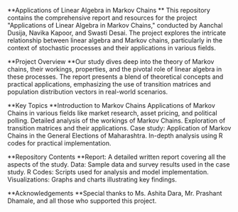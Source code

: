 **Applications of Linear Algebra in Markov Chains
**
This repository contains the comprehensive report and resources for the project "Applications of Linear Algebra in Markov Chains," conducted by Aanchal Dusija, Navika Kapoor, and Swasti Desai. The project explores the intricate relationship between linear algebra and Markov chains, particularly in the context of stochastic processes and their applications in various fields.

**Project Overview
**Our study dives deep into the theory of Markov chains, their workings, properties, and the pivotal role of linear algebra in these processes. The report presents a blend of theoretical concepts and practical applications, emphasizing the use of transition matrices and population distribution vectors in real-world scenarios.

**Key Topics
**Introduction to Markov Chains
Applications of Markov Chains in various fields like market research, asset pricing, and political polling.
Detailed analysis of the workings of Markov Chains.
Exploration of transition matrices and their applications.
Case study: Application of Markov Chains in the General Elections of Maharashtra.
In-depth analysis using R codes for practical implementation.

**Repository Contents
**Report: A detailed written report covering all the aspects of the study.
Data: Sample data and survey results used in the case study.
R Codes: Scripts used for analysis and model implementation.
Visualizations: Graphs and charts illustrating key findings.

**Acknowledgements
**Special thanks to Ms. Ashita Dara, Mr. Prashant Dhamale, and all those who supported this project.
